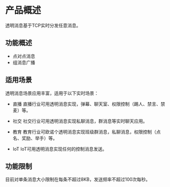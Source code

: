 # 产品概述
透明消息基于TCP实时分发任意消息。

## 功能概述
- 点对点消息
- 组消息广播

## 适用场景

透明消息场景应用丰富，适用于以下实时场景：

- 直播
直播行业可用透明消息实现，弹幕、聊天室、权限控制（踢人、禁言、禁麦）等。

- 社交
社交行业可用透明消息实现私聊消息，群消息等实时聊天应用。

- 教育
教育行业可欧诺个透明消息实现班级群消息，私聊消息，权限控制（点名、奖励、举手）等。

- IoT
IoT可用透明消息实现任何的控制消息发送。

## 功能限制
目前对单条消息大小限制在每条不超过8KB，发送频率不超过100次每秒。